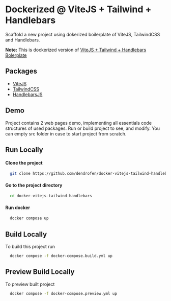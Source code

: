 # Dockerized @ ViteJS + Tailwind + Handlebars

Scaffold a new project using dokerized boilerplate of ViteJS, TailwindCSS and Handlebars.

**Note:** This is dockerized version of [ViteJS + Tailwind + Handlebars Bolerplate](https://github.com/dendrofen/vitejs-tailwind-handlebars)

## Packages

- [ViteJS](https://github.com/vitejs/vite)
- [TailwindCSS](https://github.com/tailwindlabs/tailwindcss)
- [HandlebarsJS](https://github.com/alexlafroscia/vite-plugin-handlebars)

## Demo

Project contains 2 web pages demo, implementing all essentials code structures of used packages.
Run or build project to see, and modify. You can empty src folder in case to start project from scratch.

## Run Locally

#### Clone the project

```bash
  git clone https://github.com/dendrofen/docker-vitejs-tailwind-handlebars
```

#### Go to the project directory

```bash
  cd docker-vitejs-tailwind-handlebars
```

#### Run docker

```bash
  docker compose up
```

## Build Locally

To build this project run

```bash
  docker compose -f docker-compose.build.yml up
```

## Preview Build Locally

To preview built project

```bash
  docker compose -f docker-compose.preview.yml up
```
